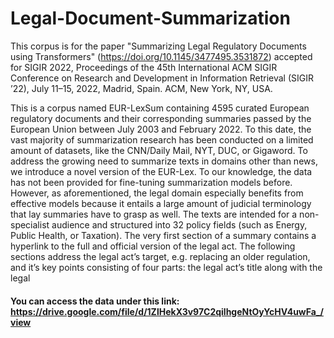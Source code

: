 # Legal-Document-Summarization

This corpus is for the paper "Summarizing Legal Regulatory Documents using Transformers" (https://doi.org/10.1145/3477495.3531872) accepted for SIGIR 2022, Proceedings of the 45th International ACM SIGIR Conference on Research and Development in Information Retrieval (SIGIR ’22), July 11–15, 2022, Madrid, Spain. ACM, New York, NY, USA.

This is a corpus named EUR-LexSum containing 4595 curated European regulatory documents and their corresponding summaries passed by the
European Union between July 2003 and February 2022. To this date, the vast majority of summarization research has been conducted on a limited amount of datasets, like the CNN/Daily Mail, NYT, DUC, or Gigaword. To address the growing need to summarize texts in domains other than news, we introduce a novel version of the EUR-Lex. To our knowledge, the data has not been
provided for fine-tuning summarization models before. However, as aforementioned, the legal domain especially benefits from effective models because it entails a large amount of judicial terminology that lay summaries have to grasp as well. The texts are intended for a non-specialist audience and structured into 32 policy fields (such as Energy, Public Health, or Taxation). The very first section of a summary contains a hyperlink to the full and official version of the legal act. The following sections address the legal act’s target, e.g. replacing an older regulation, and it’s key points consisting of four parts: the legal act’s title along with the legal

#### You can access the data under this link: https://drive.google.com/file/d/1ZlHekX3v97C2qilhgeNtOyYcHV4uwFa_/view

